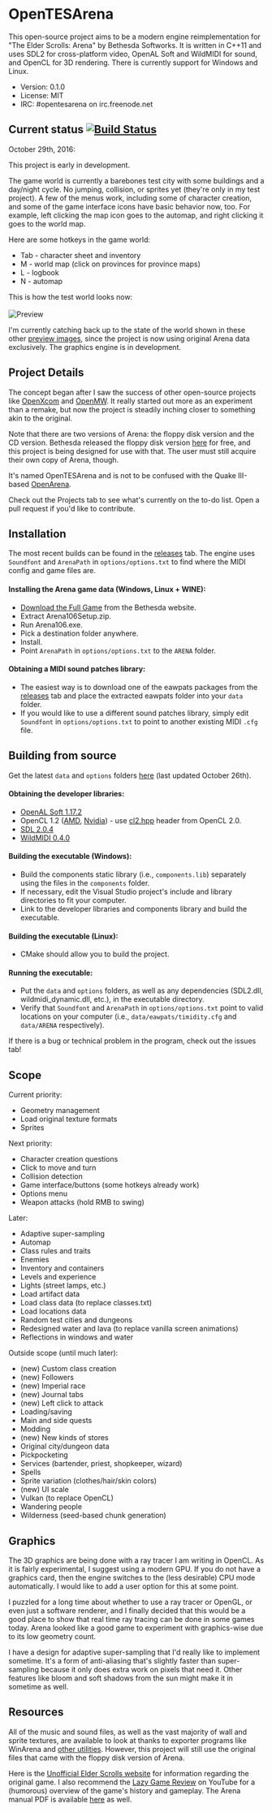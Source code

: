 # OpenTESArena

This open-source project aims to be a modern engine reimplementation for "The Elder Scrolls: Arena" by Bethesda Softworks. It is written in C++11 and uses SDL2 for cross-platform video, OpenAL Soft and WildMIDI for sound, and OpenCL for 3D rendering. There is currently support for Windows and Linux.

- Version: 0.1.0
- License: MIT
- IRC: #opentesarena on irc.freenode.net

## Current status [![Build Status](https://travis-ci.org/afritz1/OpenTESArena.svg?branch=master)](https://travis-ci.org/afritz1/OpenTESArena)

October 29th, 2016:

This project is early in development.

The game world is currently a barebones test city with some buildings and a day/night cycle. No jumping, collision, or sprites yet (they're only in my test project). A few of the menus work, including some of character creation, and some of the game interface icons have basic behavior now, too. For example, left clicking the map icon goes to the automap, and right clicking it goes to the world map.

Here are some hotkeys in the game world:
- Tab - character sheet and inventory
- M - world map (click on provinces for province maps)
- L - logbook
- N - automap

This is how the test world looks now:
<br/>
<br/>
![Preview](Preview.PNG)
<br/>

I'm currently catching back up to the state of the world shown in these other [preview images](samples), since the project is now using original Arena data exclusively. The graphics engine is in development.

## Project Details

The concept began after I saw the success of other open-source projects like [OpenXcom](http://openxcom.org/) and [OpenMW](http://openmw.org/en/). It really started out more as an experiment than a remake, but now the project is steadily inching closer to something akin to the original.

Note that there are two versions of Arena: the floppy disk version and the CD version. Bethesda released the floppy disk version  [here](http://www.elderscrolls.com/arena/) for free, and this project is being designed for use with that. The user must still acquire their own copy of Arena, though.

It's named OpenTESArena and is not to be confused with the Quake III-based [OpenArena](https://github.com/OpenArena).

Check out the Projects tab to see what's currently on the to-do list. Open a pull request if you'd like to contribute.

## Installation

The most recent builds can be found in the [releases](https://github.com/afritz1/OpenTESArena/releases) tab. The engine uses `Soundfont` and `ArenaPath` in `options/options.txt` to find where the MIDI config and game files are.

#### Installing the Arena game data (Windows, Linux + WINE):
- [Download the Full Game](http://static.elderscrolls.com/elderscrolls.com/assets/files/tes/extras/Arena106Setup.zip) from the Bethesda website.
- Extract Arena106Setup.zip.
- Run Arena106.exe.
- Pick a destination folder anywhere.
- Install.
- Point `ArenaPath` in `options/options.txt` to the `ARENA` folder.

#### Obtaining a MIDI sound patches library:
- The easiest way is to download one of the eawpats packages from the [releases](https://github.com/afritz1/OpenTESArena/releases) tab and place the extracted eawpats folder into your `data` folder.
- If you would like to use a different sound patches library, simply edit `Soundfont` in `options/options.txt` to point to another existing MIDI `.cfg` file.

## Building from source

Get the latest `data` and `options` folders [here](https://www.dropbox.com/s/xc8llh52eahaofs/OpenTESArena_data.zip?dl=0) (last updated October 26th).

#### Obtaining the developer libraries:
- [OpenAL Soft 1.17.2](http://kcat.strangesoft.net/openal.html#download)
- OpenCL 1.2 ([AMD](http://developer.amd.com/tools-and-sdks/opencl-zone/amd-accelerated-parallel-processing-app-sdk/), [Nvidia](https://developer.nvidia.com/opencl)) - use [cl2.hpp](https://github.com/KhronosGroup/OpenCL-CLHPP/releases/download/v2.0.10/cl2.hpp) header from OpenCL 2.0.
- [SDL 2.0.4](https://www.libsdl.org/download-2.0.php)
- [WildMIDI 0.4.0](https://github.com/Mindwerks/wildmidi/releases)

#### Building the executable (Windows):
- Build the components static library (i.e., `components.lib`) separately using the files in the `components` folder.
- If necessary, edit the Visual Studio project's include and library directories to fit your computer.
- Link to the developer libraries and components library and build the executable.

#### Building the executable (Linux):
- CMake should allow you to build the project.

#### Running the executable:
- Put the `data` and `options` folders, as well as any dependencies (SDL2.dll, wildmidi_dynamic.dll, etc.), in the executable directory.
- Verify that `Soundfont` and `ArenaPath` in `options/options.txt` point to valid locations on your computer (i.e., `data/eawpats/timidity.cfg` and `data/ARENA` respectively).

If there is a bug or technical problem in the program, check out the issues tab!

## Scope

Current priority:
- Geometry management
- Load original texture formats
- Sprites

Next priority:
- Character creation questions
- Click to move and turn
- Collision detection
- Game interface/buttons (some hotkeys already work)
- Options menu
- Weapon attacks (hold RMB to swing)

Later:
- Adaptive super-sampling
- Automap
- Class rules and traits
- Enemies
- Inventory and containers
- Levels and experience
- Lights (street lamps, etc.)
- Load artifact data
- Load class data (to replace classes.txt)
- Load locations data
- Random test cities and dungeons
- Redesigned water and lava (to replace vanilla screen animations)
- Reflections in windows and water

Outside scope (until much later):
- (new) Custom class creation
- (new) Followers
- (new) Imperial race
- (new) Journal tabs
- (new) Left click to attack
- Loading/saving
- Main and side quests
- Modding
- (new) New kinds of stores
- Original city/dungeon data
- Pickpocketing
- Services (bartender, priest, shopkeeper, wizard)
- Spells
- Sprite variation (clothes/hair/skin colors)
- (new) UI scale
- Vulkan (to replace OpenCL)
- Wandering people
- Wilderness (seed-based chunk generation)

## Graphics

The 3D graphics are being done with a ray tracer I am writing in OpenCL. As it is fairly experimental, I suggest using a modern GPU. If you do not have a graphics card, then the engine switches to the (less desirable) CPU mode automatically. I would like to add a user option for this at some point.

I puzzled for a long time about whether to use a ray tracer or OpenGL, or even just a software renderer, and I finally decided that this would be a good place to show that real time ray tracing can be done in some games today. Arena looked like a good game to experiment with graphics-wise due to its low geometry count.

I have a design for adaptive super-sampling that I'd really like to implement sometime. It's a form of anti-aliasing that's slightly faster than super-sampling because it only does extra work on pixels that need it. Other features like bloom and soft shadows from the sun might make it in sometime as well.

## Resources

All of the music and sound files, as well as the vast majority of wall and sprite textures, are available to look at thanks to exporter programs like WinArena and [other utilities](http://www.uesp.net/wiki/Arena:Files#Misc_Utilities). However, this project will still use the original files that came with the floppy disk version of Arena.

Here is the [Unofficial Elder Scrolls website](http://www.uesp.net/wiki/Arena:Arena) for information regarding the original game. I also recommend the [Lazy Game Review](https://www.youtube.com/watch?v=5MW5SxKMrtE) on YouTube for a (humorous) overview of the game's history and gameplay. The Arena manual PDF is available [here](http://www.uesp.net/wiki/Arena:Files#Official_Patches_and_Utilities) as well.
